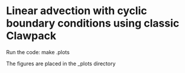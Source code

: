 # Linear advection with cyclic boundary conditions using classic Clawpack

Run the code:
    make .plots

The figures are placed in the _plots directory
